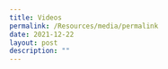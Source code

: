 ```yaml
---
title: Videos
permalink: /Resources/media/permalink
date: 2021-12-22
layout: post
description: ""
---
```

